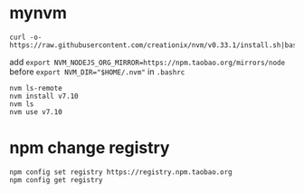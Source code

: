 # mynvm

```
curl -o- https://raw.githubusercontent.com/creationix/nvm/v0.33.1/install.sh|bash

```

add `export NVM_NODEJS_ORG_MIRROR=https://npm.taobao.org/mirrors/node` before `export NVM_DIR="$HOME/.nvm"` in `.bashrc`

```
nvm ls-remote 
nvm install v7.10
nvm ls
nvm use v7.10
```

# npm change registry

```
npm config set registry https://registry.npm.taobao.org
npm config get registry
```
